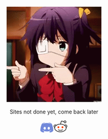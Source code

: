 <!-- Program Begin -->

<!-- Spin Gif -->
<p style="text-align: center;"><img src="imgs/spin.gif" alt="construction img"></p>

<!-- Site not done message -->
<p style="text-align: center;"><span style="font-size:1em;">Sites not done yet, come back later</span></p>

<!-- discord and reddit links -->
<p style="text-align: center;"><span style="font-size:1em;"><a target="_blank" href="https://discord.gg/sAtBJma"><img src="imgs/discordicon.png" alt="Discord Link" width="34" height="26"><a target="_blank" href="https://www.reddit.com/user/Inckog"><img src="imgs/redditicon.png" alt="Reddit Link" width="38" height="32"></a></span></p>